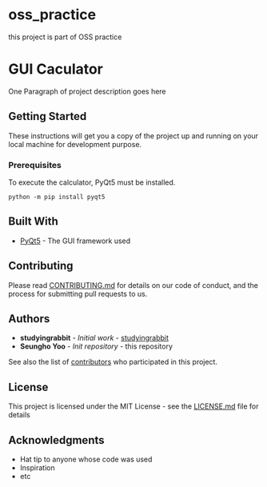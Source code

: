 # oss_practice
this project is part of OSS practice


# GUI Caculator

One Paragraph of project description goes here

## Getting Started

These instructions will get you a copy of the project up and running on your local machine for development purpose.

### Prerequisites

To execute the calculator, PyQt5 must be installed.

```
python -m pip install pyqt5
```

## Built With

* [PyQt5](https://pypi.org/project/PyQt5/) - The GUI framework used

## Contributing

Please read [CONTRIBUTING.md](https://github.com/shyoo17/gui_calculator/blob/main/CONTRIBUTING.md) for details on our code of conduct, and the process for submitting pull requests to us.

## Authors

* **studyingrabbit** - *Initial work* - [studyingrabbit](https://studyingrabbit.tistory.com/)
* **Seungho Yoo** - *Init repository* - this repository

See also the list of [contributors](https://github.com/shyoo17/gui_calculator/blob/main/CONTRIBUTORS.md) who participated in this project.

## License

This project is licensed under the MIT License - see the [LICENSE.md](LICENSE.md) file for details

## Acknowledgments

* Hat tip to anyone whose code was used
* Inspiration
* etc
